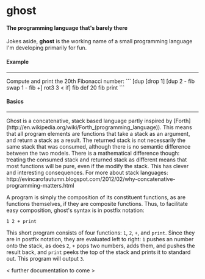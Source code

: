 ghost
=====

#### The programming language that's barely there

Jokes aside, **ghost** is the working name of a small programming language I'm developing primarily for fun.

#### Example
<hr>
Compute and print the 20th Fibonacci number:
```
[dup [drop 1] [dup 2 - fib swap 1 - fib +] rot3 3 < if] fib def
20 fib print
```

#### Basics
<hr>
Ghost is a concatenative, stack based language partly inspired by [Forth](http://en.wikipedia.org/wiki/Forth_(programming_language)).
This means that all program elements are functions that take a stack as an argument, and return a stack as a result.
The returned stack is not necessarily the same stack that was consumed, although there is no semantic difference between the two models. There is a mathematical difference though: treating the consumed stack and returned stack as different means that most functions will be pure, even if the modify the stack. This has clever and interesting consequences.
For more about stack languages: http://evincarofautumn.blogspot.com/2012/02/why-concatenative-programming-matters.html

A program is simply the composition of its constituent functions, as are functions themselves, if they are composite functions.
Thus, to facilitate easy composition, ghost's syntax is in postfix notation:
```
1 2 + print
```
This short program consists of four functions: `1`, `2`, `+`, and `print`. Since they are in postfix notation, they are evaluated left to right: `1` pushes an number onto the stack, as does `2`, `+` pops two numbers, adds them, and pushes the result back, and `print` peeks the top of the stack and prints it to standard out. This program will output `3`.


\< further documentation to come \>

